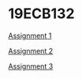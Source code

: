 # 19ECB132
[Assignment 1](https://github.com/ggvignesh/19ECB132/blob/a1b61cfc0d3e376138e752118c62bcb333ae2f40/ADD%2CDELETE%2CMODIFY%20AN%20ELEMENT%20IN%20ARRAY.c)

[Assignment 2](https://github.com/ggvignesh/19ECB132/blob/main/ADD%2CDELETE%2CMODIFY%20IN%20SINGLE%20LINKED%20LIST.c)

[Assignment 3](https://github.com/ggvignesh/19ECB132/blob/main/BITWISE%20AND%20OPR%20PROGRAM.c)
